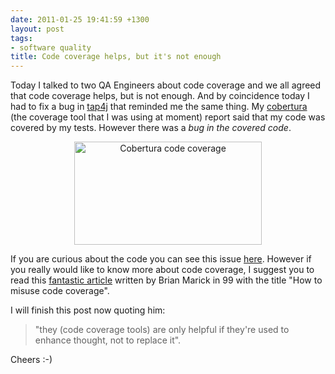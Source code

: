 ```yaml
---
date: 2011-01-25 19:41:59 +1300
layout: post
tags:
- software quality
title: Code coverage helps, but it's not enough
---
```


Today I talked to two QA Engineers about code coverage and we all agreed that code coverage helps, but is not enough. And by coincidence today I had to fix a bug in <a title="tap4j - Test Anything Protocol API for Java" href="http://tap4j.sourceforge.net/">tap4j</a> that reminded me the same thing. My <a title="Cobertura homepage" href="http://cobertura.sourceforge.net/">cobertura</a> (the coverage tool that I was using at moment) report said that my code was covered by my tests. However there was a <em>bug in the covered code</em>.
<p style="text-align: center;"><a title="tap4j Cobertura report" href="http://tap4j.sourceforge.net/cobertura/index.html"><img class="size-medium wp-image-525  aligncenter" title="Cobertura code coverage" src="{{assets.coverage}}" alt="Cobertura code coverage" width="300" height="165" /></a></p>
If you are curious about the code you can see this issue <a title="tap4j BUG #3165200" href="http://sourceforge.net/tracker/?func=detail&amp;aid=3165200&amp;group_id=351793&amp;atid=1470124">here</a>. However if you really would like to know more about code coverage, I suggest you to read this <a title="How to misuse code coverage - Brian Marick" href="http://www.exampler.com/testing-com/writings/coverage.pdf">fantastic article</a> written by Brian Marick in 99 with the title "How to misuse code coverage".

I will finish this post now quoting him:

<blockquote>"they (code coverage tools) are only helpful if they're used to enhance thought, not to replace it".</blockquote>

Cheers :-)
